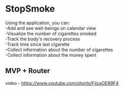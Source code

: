 # StopSmoke
Using the application, you can:    
-Add and see well-beings on calendar view     
-Visualize the number of cigarettes smoked     
-Track the body's recovery process     
-Track time since last cigarette    
-Collect information about the number of cigarettes     
-Collect information about the money spent

## MVP + Router

video - https://www.youtube.com/shorts/FjlzaOER9F4
